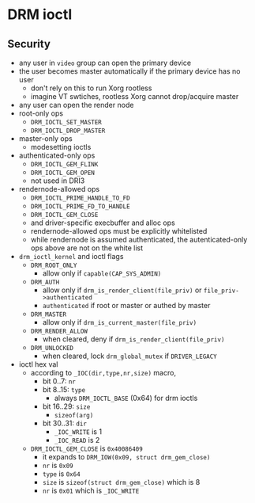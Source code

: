 DRM ioctl
=========

## Security

- any user in `video` group can open the primary device
- the user becomes master automatically if the primary device has no user
  - don't rely on this to run Xorg rootless
  - imagine VT swtiches, rootless Xorg cannot drop/acquire master
- any user can open the render node
- root-only ops
  - `DRM_IOCTL_SET_MASTER`
  - `DRM_IOCTL_DROP_MASTER`
- master-only ops
  - modesetting ioctls
- authenticated-only ops
  - `DRM_IOCTL_GEM_FLINK`
  - `DRM_IOCTL_GEM_OPEN`
  - not used in DRI3
- rendernode-allowed ops
  - `DRM_IOCTL_PRIME_HANDLE_TO_FD`
  - `DRM_IOCTL_PRIME_FD_TO_HANDLE`
  - `DRM_IOCTL_GEM_CLOSE`
  - and driver-specific execbuffer and alloc ops
  - rendernode-allowed ops must be explicitly whitelisted
  - while rendernode is assumed authenticated, the autenticated-only ops above
    are not on the white list
- `drm_ioctl_kernel` and ioctl flags
  - `DRM_ROOT_ONLY`
    - allow only if `capable(CAP_SYS_ADMIN)`
  - `DRM_AUTH`
    - allow only if `drm_is_render_client(file_priv)` or
      `file_priv->authenticated`
    - `authenticated` if root or master or authed by master
  - `DRM_MASTER`
    - allow only if `drm_is_current_master(file_priv)`
  - `DRM_RENDER_ALLOW`
    - when cleared, deny if `drm_is_render_client(file_priv)`
  - `DRM_UNLOCKED`
    - when cleared, lock `drm_global_mutex` if `DRIVER_LEGACY`
- ioctl hex val
  - according to `_IOC(dir,type,nr,size)` macro,
    - bit 0..7: `nr`
    - bit 8..15: `type`
      - always `DRM_IOCTL_BASE` (0x64) for drm ioctls
    - bit 16..29: `size`
      - `sizeof(arg)`
    - bit 30..31: `dir`
      - `_IOC_WRITE` is 1
      - `_IOC_READ` is 2
  - `DRM_IOCTL_GEM_CLOSE` is `0x40086409`
    - it expands to `DRM_IOW(0x09, struct drm_gem_close)`
    - `nr` is `0x09`
    - `type` is `0x64`
    - `size` is `sizeof(struct drm_gem_close)` which is 8
    - `nr` is `0x01` which is `_IOC_WRITE`
